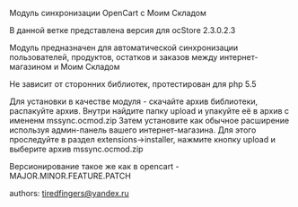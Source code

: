Модуль синхронизации OpenCart с Моим Складом

В данной ветке представлена версия для ocStore 2.3.0.2.3

Модуль предназначен для автоматической синхронизации пользователей, продуктов, остатков и заказов между интернет-магазином и Моим Складом

Не зависит от сторонних библиотек, протестирован для php 5.5

Для установки в качестве модуля - скачайте архив библиотеки, распакуйте архив. 
Внутри найдите папку upload и упакуйте её в архив с имененм mssync.ocmod.zip
Затем установите как обычное расширение используя админ-панель вашего интернет-магазина.
Для этого проследуйте в раздел extensions->installer, нажмите кнопку upload и выберите архив mssync.ocmod.zip

Версионирование такое же как в opencart - MAJOR.MINOR.FEATURE.PATCH


authors: tiredfingers@yandex.ru

